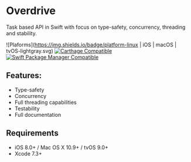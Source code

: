 # Overdrive
Task based API in Swift with focus on type-safety, concurrency, threading and stability.

![Plaforms](https://img.shields.io/badge/platform-linux | iOS | macOS | tvOS-lightgray.svg)
[![Carthage Compatible](https://img.shields.io/badge/Carthage-compatible-4BC51D.svg?style=flat)](https://github.com/Carthage/Carthage)
[![Swift Package Manager Compatible](https://img.shields.io/badge/Swift%20Package%20Manager-Compatible-brightgreen.svg)](https://github.com/apple/swift-package-manager)

## Features:
* Type-safety
* Concurrency
* Full threading capabilities
* Testability
* Full documentation

## Requirements

- iOS 8.0+ / Mac OS X 10.9+ / tvOS 9.0+ 
- Xcode 7.3+
